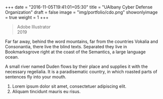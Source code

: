 +++
date = "2016-11-05T19:41:01+05:30"
title = "UAlbany Cyber Defense Organization"
draft = false
image = "img/portfolio/cdo.png"
showonlyimage = true
weight = 1
+++

>Adobe Illustrator  
>2019 
<!--more-->

Far far away, behind the word mountains, far from the countries Vokalia and Consonantia, there live the blind texts. Separated they live in Bookmarksgrove right at the coast of the Semantics, a large language ocean.

A small river named Duden flows by their place and supplies it with the necessary regelialia. It is a paradisematic country, in which roasted parts of sentences fly into your mouth.

1. Lorem ipsum dolor sit amet, consectetuer adipiscing elit.
2. Aliquam tincidunt mauris eu risus.

